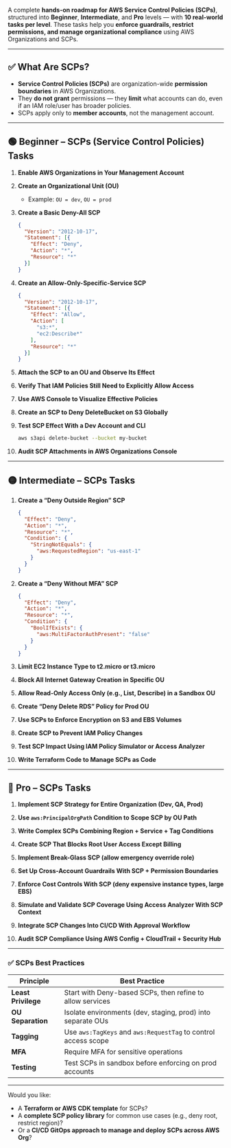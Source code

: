 A complete **hands-on roadmap for AWS Service Control Policies (SCPs)**, structured into **Beginner**, **Intermediate**, and **Pro** levels — with **10 real-world tasks per level**. These tasks help you **enforce guardrails, restrict permissions, and manage organizational compliance** using AWS Organizations and SCPs.

---

## ✅ What Are SCPs?

- **Service Control Policies (SCPs)** are organization-wide **permission boundaries** in AWS Organizations.
- They **do not grant** permissions — they **limit** what accounts can do, even if an IAM role/user has broader policies.
- SCPs apply only to **member accounts**, not the management account.

---

## 🟢 Beginner – SCPs (Service Control Policies) Tasks

1. **Enable AWS Organizations in Your Management Account**

2. **Create an Organizational Unit (OU)**  
   - Example: `OU = dev`, `OU = prod`

3. **Create a Basic Deny-All SCP**
   ```json
   {
     "Version": "2012-10-17",
     "Statement": [{
       "Effect": "Deny",
       "Action": "*",
       "Resource": "*"
     }]
   }
   ```

4. **Create an Allow-Only-Specific-Service SCP**
   ```json
   {
     "Version": "2012-10-17",
     "Statement": [{
       "Effect": "Allow",
       "Action": [
         "s3:*",
         "ec2:Describe*"
       ],
       "Resource": "*"
     }]
   }
   ```

5. **Attach the SCP to an OU and Observe Its Effect**

6. **Verify That IAM Policies Still Need to Explicitly Allow Access**

7. **Use AWS Console to Visualize Effective Policies**

8. **Create an SCP to Deny DeleteBucket on S3 Globally**

9. **Test SCP Effect With a Dev Account and CLI**
   ```bash
   aws s3api delete-bucket --bucket my-bucket
   ```

10. **Audit SCP Attachments in AWS Organizations Console**

---

## 🟡 Intermediate – SCPs Tasks

1. **Create a “Deny Outside Region” SCP**
   ```json
   {
     "Effect": "Deny",
     "Action": "*",
     "Resource": "*",
     "Condition": {
       "StringNotEquals": {
         "aws:RequestedRegion": "us-east-1"
       }
     }
   }
   ```

2. **Create a “Deny Without MFA” SCP**
   ```json
   {
     "Effect": "Deny",
     "Action": "*",
     "Resource": "*",
     "Condition": {
       "BoolIfExists": {
         "aws:MultiFactorAuthPresent": "false"
       }
     }
   }
   ```

3. **Limit EC2 Instance Type to t2.micro or t3.micro**

4. **Block All Internet Gateway Creation in Specific OU**

5. **Allow Read-Only Access Only (e.g., List, Describe) in a Sandbox OU**

6. **Create “Deny Delete RDS” Policy for Prod OU**

7. **Use SCPs to Enforce Encryption on S3 and EBS Volumes**

8. **Create SCP to Prevent IAM Policy Changes**

9. **Test SCP Impact Using IAM Policy Simulator or Access Analyzer**

10. **Write Terraform Code to Manage SCPs as Code**

---

## 🔴 Pro – SCPs Tasks

1. **Implement SCP Strategy for Entire Organization (Dev, QA, Prod)**

2. **Use `aws:PrincipalOrgPath` Condition to Scope SCP by OU Path**

3. **Write Complex SCPs Combining Region + Service + Tag Conditions**

4. **Create SCP That Blocks Root User Access Except Billing**

5. **Implement Break-Glass SCP (allow emergency override role)**

6. **Set Up Cross-Account Guardrails With SCP + Permission Boundaries**

7. **Enforce Cost Controls With SCP (deny expensive instance types, large EBS)**

8. **Simulate and Validate SCP Coverage Using Access Analyzer With SCP Context**

9. **Integrate SCP Changes Into CI/CD With Approval Workflow**

10. **Audit SCP Compliance Using AWS Config + CloudTrail + Security Hub**

---

### ✅ SCPs Best Practices

| Principle           | Best Practice                                                  |
|---------------------|-----------------------------------------------------------------|
| **Least Privilege** | Start with Deny-based SCPs, then refine to allow services      |
| **OU Separation**   | Isolate environments (dev, staging, prod) into separate OUs    |
| **Tagging**         | Use `aws:TagKeys` and `aws:RequestTag` to control access scope |
| **MFA**             | Require MFA for sensitive operations                           |
| **Testing**         | Test SCPs in sandbox before enforcing on prod accounts         |

---

Would you like:
- A **Terraform or AWS CDK template** for SCPs?
- A **complete SCP policy library** for common use cases (e.g., deny root, restrict region)?
- Or a **CI/CD GitOps approach to manage and deploy SCPs across AWS Org**?

